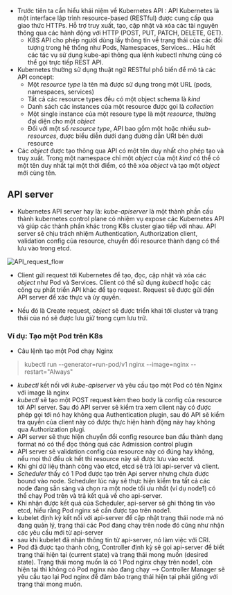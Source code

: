 
- Trước tiên ta cần hiểu khái niệm về Kubernetes API : API Kubernetes là một interface lập trình resource-based (RESTful) được cung cấp qua giao thức HTTPs. Hỗ trợ truy xuất, tạo, cập nhật và xóa các tài nguyên thông qua các hành động với HTTP (POST, PUT, PATCH, DELETE, GET).
    - K8S API cho phép người dùng lấy thông tin về trạng thái của các đối tượng trong hệ thống như Pods, Namespaces, Services… Hầu hết các tác vụ sử dụng kube-api thông qua lệnh kubectl nhưng cũng có thể gọi trực tiếp REST API.
- Kubernetes thường sử dụng thuật ngữ RESTful phổ biến để mô tả các API concept:
    - Một *resource type* là tên mà được sử dụng trong một URL (pods, namespaces, services)
    - Tất cả các resource types đều có một object schema là *kind*
    - Danh sách các instances của một resource được gọi là *collection*
    - Một single instance  của một resoure type là một *resource*, thường đại diện cho một *object*
    - Đối với một số *resource type*, API bao gồm một hoặc nhiều *sub-resources*, được biểu diễn dưới dạng đường dẫn URI bên dưới resource
- Các *object* được tạo thông qua API có một tên duy nhất cho phép tạo và truy xuất. Trong một namespace chỉ một *object* của một *kind* có thể có một tên duy nhất tại một thời điểm, có thê xóa *object* và tạo một *object* mới cùng tên.

## API server

- Kubernetes API server hay là: *kube-apiserver* là một thành phần cấu thành kubernetes control plane có nhiệm vụ expose các Kubernetes API và giúp các thành phần khác trong K8s cluster giao tiếp với nhau. API server sẽ chịu trách nhiệm Authentication, Authorization client, validation config của resource, chuyển đổi resource thành dạng có thể lưu vào trong etcd.

![API_request_flow](https://i.imgur.com/Oap1l7x.png)

- Client gửi request tới Kubernetes để tạo, đọc, cập nhật và xóa các *object* như Pod và Services. Client có thể sử dụng *kubectl* hoặc các công cụ phất triển API khác để tạo request. Request sẽ được gửi đến API server để xác thực và ủy quyền.

- Nếu đó là Create request, *object* sẽ được triển khai tới cluster và trạng thái của nó sẽ được lưu giữ trong cụm lưu trữ.

### Ví dụ: Tạo một Pod trên K8s
- Câu lệnh tạo một Pod chạy Nginx 

> kubectl run --generator=run-pod/v1 nginx --image=nginx --restart="Always"

- *kubectl* kết nối với *kube-apiserver* và yêu cầu tạo một Pod có tên Nginx với image là nginx
- *kubectl* sẽ tạo một POST request kèm theo body là config của resource tới API server. Sau đó API server sẽ kiểm tra xem client này có được phép gọi tới nó hay không qua Authentication plugin, sau đó API sẽ kiểm tra quyền của client này có được thực hiện hành động này hay không qua Authorization plugi.
- API server sẽ thực hiện chuyển đổi config resource ban đầu thành dạng format nó có thể đọc thông quá các Admission control plugin
- API server sẽ validation config của resource này có đúng hay không, nếu mọi thứ đều ok hết thì resource này sẽ được lưu vào ectd.
- Khi ghi dữ liệu thành công vào etcd, etcd sẽ trả lời api-server và client.
- *Scheduler* thấy có 1 Pod được tạo trên Api server nhưng chưa được bound vào node. Scheduler lúc này sẽ thực hiện kiểm tra tất cả các node đang sẵn sàng và chọn ra một node tối ưu nhất (ví dụ node1) có thể chạy Pod trên và trả kết quả về cho api-server.
- Khi nhận được kết quả của Scheduler, api-server sẽ ghi thông tin vào etcd, hiểu rằng Pod nginx sẽ cần được tạo trên node1.
- kubelet định kỳ kết nối với api-server để cập nhật trạng thái node mà nó đang quản lý, trạng thái các Pod đang chạy trên node đó cũng như nhận các yêu cầu mới từ api-server
- sau khi kubelet đã nhận thông tin từ api-server, nó làm việc với CRI.
- Pod đã được tạo thành công, Controller định kỳ sẽ gọi api-server để biết trạng thái hiện tại (current state) và trạng thái mong muốn (desired state). Trạng thái mong muốn là có 1 Pod nginx chạy trên node1, còn hiện tại thì không có Pod nginx nào đang chạy --> Controller Manager sẽ yêu cầu tạo lại Pod nginx để đảm bảo trạng thái hiện tại phải giống với trạng thái mong muốn.
